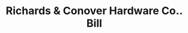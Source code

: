 ---
doi: 10.7916/D883543F
date_other: '1895'
date_other_textual: '1895'
form: printed ephemera
genre:
- Invoices
name:
- Richards & Conover Hardware Co.
object_in_context_url: https://biggert.cul.columbia.edu/items/view/ave_biggert_00694
subject_hierarchical_geographic:
- Kansas City, Missouri, United States
subject_name:
- Richards & Conover Hardware Co.
title: Richards & Conover Hardware Co.. Bill
sort_title: Richards & Conover Hardware Co.. Bill
call_number: ave_biggert_00694
coordinates:
- 39.099722222222226,-94.57833333333333
pid: ave_biggert_00694
identifiers: ave_biggert_00694
thumbnail: https://derivativo-1.library.columbia.edu/iiif/2/ldpd:345694/full/!256,256/0/native.jpg
permalink: "/items/ave_biggert_00694/"
layout: iiif-image-page
---